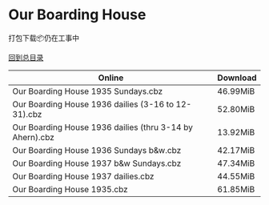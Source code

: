 # Our Boarding House

打包下载📦仍在工事中

[回到总目录](/Catalogs.md)







Online | Download
--- | ---
Our Boarding House 1935 Sundays.cbz | 46.99MiB
Our Boarding House 1936 dailies (3-16 to 12-31).cbz | 52.80MiB
Our Boarding House 1936 dailies (thru 3-14 by Ahern).cbz | 13.92MiB
Our Boarding House 1936 Sundays b&w.cbz | 42.17MiB
Our Boarding House 1937 b&w Sundays.cbz | 47.34MiB
Our Boarding House 1937 dailies.cbz | 44.55MiB
Our Boarding House 1935.cbz | 61.85MiB